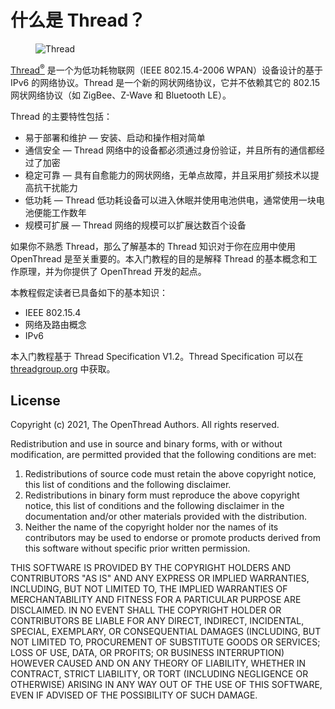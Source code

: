# 什么是 Thread？

<figure class="attempt-right">
<img src="../images/ot-logo-thread.png" srcset="../images/ot-logo-thread.png 1x, ../images/ot-logo-thread_2x.png 2x" border="0" alt="Thread" />
</figure>

<a href="http://threadgroup.org/">Thread<sup>®</sup></a> 是一个为低功耗物联网（IEEE 802.15.4-2006 WPAN）设备设计的基于 IPv6 的网络协议。Thread 是一个新的网状网络协议，它并不依赖其它的 802.15 网状网络协议（如 ZigBee、Z-Wave 和 Bluetooth LE）。

Thread 的主要特性包括：

* 易于部署和维护 — 安装、启动和操作相对简单
* 通信安全 — Thread 网络中的设备都必须通过身份验证，并且所有的通信都经过了加密
* 稳定可靠 — 具有自愈能力的网状网络，无单点故障，并且采用扩频技术以提高抗干扰能力
* 低功耗 — Thread 低功耗设备可以进入休眠并使用电池供电，通常使用一块电池便能工作数年
* 规模可扩展 — Thread 网络的规模可以扩展达数百个设备

如果你不熟悉 Thread，那么了解基本的 Thread 知识对于你在应用中使用 OpenThread 是至关重要的。本入门教程的目的是解释 Thread 的基本概念和工作原理，并为你提供了 OpenThread 开发的起点。

本教程假定读者已具备如下的基本知识：

* IEEE 802.15.4
* 网络及路由概念
* IPv6

本入门教程基于 Thread Specification V1.2。Thread Specification 可以在 [threadgroup.org](https://www.threadgroup.org/support#specifications) 中获取。

## License

Copyright (c) 2021, The OpenThread Authors.
All rights reserved.

Redistribution and use in source and binary forms, with or without
modification, are permitted provided that the following conditions are met:
1. Redistributions of source code must retain the above copyright
   notice, this list of conditions and the following disclaimer.
2. Redistributions in binary form must reproduce the above copyright
   notice, this list of conditions and the following disclaimer in the
   documentation and/or other materials provided with the distribution.
3. Neither the name of the copyright holder nor the
   names of its contributors may be used to endorse or promote products
   derived from this software without specific prior written permission.

THIS SOFTWARE IS PROVIDED BY THE COPYRIGHT HOLDERS AND CONTRIBUTORS "AS IS"
AND ANY EXPRESS OR IMPLIED WARRANTIES, INCLUDING, BUT NOT LIMITED TO, THE
IMPLIED WARRANTIES OF MERCHANTABILITY AND FITNESS FOR A PARTICULAR PURPOSE
ARE DISCLAIMED. IN NO EVENT SHALL THE COPYRIGHT HOLDER OR CONTRIBUTORS BE
LIABLE FOR ANY DIRECT, INDIRECT, INCIDENTAL, SPECIAL, EXEMPLARY, OR
CONSEQUENTIAL DAMAGES (INCLUDING, BUT NOT LIMITED TO, PROCUREMENT OF
SUBSTITUTE GOODS OR SERVICES; LOSS OF USE, DATA, OR PROFITS; OR BUSINESS
INTERRUPTION) HOWEVER CAUSED AND ON ANY THEORY OF LIABILITY, WHETHER IN
CONTRACT, STRICT LIABILITY, OR TORT (INCLUDING NEGLIGENCE OR OTHERWISE)
ARISING IN ANY WAY OUT OF THE USE OF THIS SOFTWARE, EVEN IF ADVISED OF THE
POSSIBILITY OF SUCH DAMAGE.